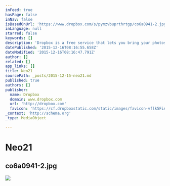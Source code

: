 ```yaml
---
inFeed: true
hasPage: false
inNav: false
isBasedOnUrl: 'https://www.dropbox.com/s/pymzvbuprthrtgp/co6a0941-2.jpg?dl=0'
inLanguage: null
starred: false
keywords: []
description: 'Dropbox is a free service that lets you bring your photos, docs, and videos anywhere and share them easily. Never email yourself a file again!'
datePublished: '2015-12-16T08:16:55.658Z'
dateModified: '2015-12-16T08:16:47.791Z'
author: []
related: []
app_links: []
title: Neo21
sourcePath: _posts/2015-12-15-neo21.md
published: true
authors: []
publisher:
  name: Dropbox
  domain: www.dropbox.com
  url: 'http://dropbox.com'
  favicon: 'https://cf.dropboxstatic.com/static/images/favicon-vflk5FiAC.ico'
_context: 'http://schema.org'
_type: MediaObject

---
```

# Neo21

<article style=""><h1>co6a0941-2.jpg</h1><img src="https://s3-us-west-2.amazonaws.com/the-grid-img/p/879d876b2b9f2337807fe2cfa4fcaf133c5c9649.jpg" /></article>